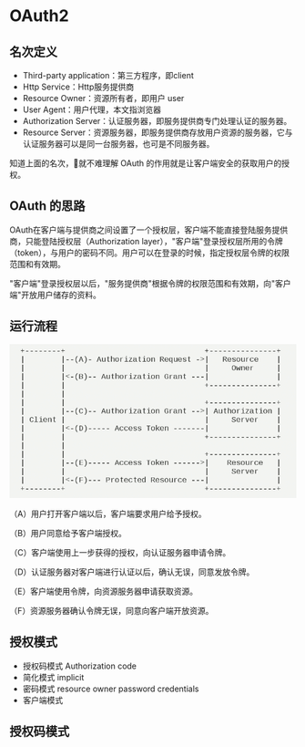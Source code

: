# OAuth2

## 名次定义

* Third-party application：第三方程序，即client
* Http Service：Http服务提供商
* Resource Owner：资源所有者，即用户 user
* User Agent：用户代理，本文指浏览器
* Authorization Server：认证服务器，即服务提供商专门处理认证的服务器。
* Resource Server：资源服务器，即服务提供商存放用户资源的服务器，它与认证服务器可以是同一台服务器，也可是不同服务器。

知道上面的名次，就不难理解 OAuth 的作用就是让客户端安全的获取用户的授权。

## OAuth 的思路

OAuth在客户端与提供商之间设置了一个授权层，客户端不能直接登陆服务提供商，只能登陆授权层（Authorization layer），"客户端"登录授权层所用的令牌（token），与用户的密码不同。用户可以在登录的时候，指定授权层令牌的权限范围和有效期。

"客户端"登录授权层以后，"服务提供商"根据令牌的权限范围和有效期，向"客户端"开放用户储存的资料。

## 运行流程

![](OAuth_img1.png)

（A）用户打开客户端以后，客户端要求用户给予授权。

（B）用户同意给予客户端授权。

（C）客户端使用上一步获得的授权，向认证服务器申请令牌。

（D）认证服务器对客户端进行认证以后，确认无误，同意发放令牌。

（E）客户端使用令牌，向资源服务器申请获取资源。

（F）资源服务器确认令牌无误，同意向客户端开放资源。

## 授权模式

* 授权码模式 Authorization code
* 简化模式 implicit
* 密码模式 resource owner password credentials
* 客户端模式

## 授权码模式